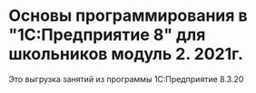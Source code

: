 # Основы программирования в "1С:Предприятие 8" для школьников модуль 2. 2021г.
Это выгрузка занятий из программы 1С:Предприятие 8.3.20
